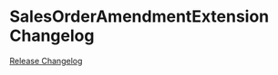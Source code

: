 # SalesOrderAmendmentExtension Changelog

[Release Changelog](https://github.com/spryker/sales-order-amendment-extension/releases)
